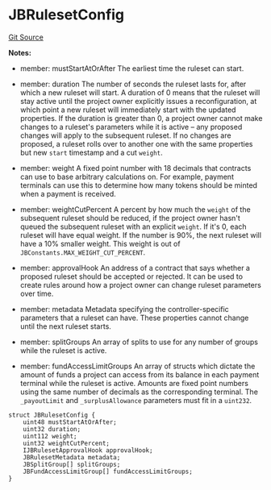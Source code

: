 # JBRulesetConfig
[Git Source](https://github.com/Bananapus/nana-core/blob/1fb5688d98a7c6e49f86f6a7e868a61ef4c2409a/src/structs/JBRulesetConfig.sol)

**Notes:**
- member: mustStartAtOrAfter The earliest time the ruleset can start.

- member: duration The number of seconds the ruleset lasts for, after which a new ruleset will start. A
duration of 0 means that the ruleset will stay active until the project owner explicitly issues a reconfiguration,
at which point a new ruleset will immediately start with the updated properties. If the duration is greater than 0,
a project owner cannot make changes to a ruleset's parameters while it is active – any proposed changes will apply
to the subsequent ruleset. If no changes are proposed, a ruleset rolls over to another one with the same properties
but new `start` timestamp and a cut `weight`.

- member: weight A fixed point number with 18 decimals that contracts can use to base arbitrary calculations
on. For example, payment terminals can use this to determine how many tokens should be minted when a payment is
received.

- member: weightCutPercent A percent by how much the `weight` of the subsequent ruleset should be reduced, if
the
project owner hasn't queued the subsequent ruleset with an explicit `weight`. If it's 0, each ruleset will have
equal weight. If the number is 90%, the next ruleset will have a 10% smaller weight. This weight is out of
`JBConstants.MAX_WEIGHT_CUT_PERCENT`.

- member: approvalHook An address of a contract that says whether a proposed ruleset should be accepted or
rejected. It
can be used to create rules around how a project owner can change ruleset parameters over time.

- member: metadata Metadata specifying the controller-specific parameters that a ruleset can have. These
properties cannot change until the next ruleset starts.

- member: splitGroups An array of splits to use for any number of groups while the ruleset is active.

- member: fundAccessLimitGroups An array of structs which dictate the amount of funds a project can access from
its balance in each payment terminal while the ruleset is active. Amounts are fixed point numbers using the same
number of decimals as the corresponding terminal. The `_payoutLimit` and `_surplusAllowance` parameters must fit in
a `uint232`.


```solidity
struct JBRulesetConfig {
    uint48 mustStartAtOrAfter;
    uint32 duration;
    uint112 weight;
    uint32 weightCutPercent;
    IJBRulesetApprovalHook approvalHook;
    JBRulesetMetadata metadata;
    JBSplitGroup[] splitGroups;
    JBFundAccessLimitGroup[] fundAccessLimitGroups;
}
```

